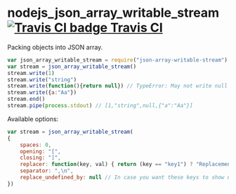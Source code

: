 # nodejs_json_array_writable_stream [![Travis CI badge](https://travis-ci.org/aa6/nodejs_json_array_writable_stream.svg?branch=master) Travis CI](https://travis-ci.org/aa6/nodejs_json_array_writable_stream)
Packing objects into JSON array.
```javascript
var json_array_writable_stream = require("json-array-writable-stream")
var stream = json_array_writable_stream()
stream.write(1)
stream.write("string")
stream.write(function(){return null}) // TypeError: May not write null values to stream
stream.write({a:"Aa"})
stream.end()
stream.pipe(process.stdout) // [1,"string",null,{"a":"Aa"}]
```
Available options:
```javascript
var stream = json_array_writable_stream(
{
    spaces: 0,
    opening: "[",
    closing: "]",
    replacer: function(key, val) { return (key == "key1") ? "Replacement value." : val },
    separator: ",\n",
    replace_undefined_by: null // In case you want these keys to show up in your JSON.
})
```
